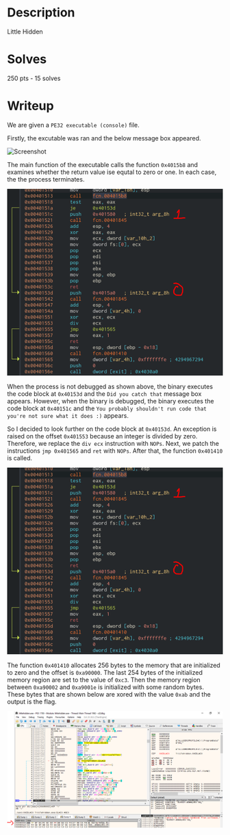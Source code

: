 # Description
Little Hidden
# Solves
250 pts - 15 solves
# Writeup
We are given a ``PE32 executable (console)`` file.

Firstly, the excutable was ran and the below message box appeared.

![Screenshot](screenshots/console.PNG)

The main function of the executable calls the function ``0x4015b8`` and examines whether the return value ise equtal to zero or one. In each case, the the process terminates. 

![Screenshot](screenshots/check.PNG)


When the process is not debugged as shown above, the binary executes the code block at ``0x40153d`` and the ``Did you catch that`` message box appears. However, when the binary is debugged, the binary executes the code block at ``0x40151c`` and the ``You probably shouldn't run code that you're not sure what it does :)`` appears.

So I decided to look further on the code block at ``0x40153d``. An exception is raised on the offset ``0x401553`` because an integer is divided by zero. Therefore, we replace the ``div ecx`` instruction with ``NOPs``. Next, we patch the instructions ``jmp 0x401565`` and ``ret`` with ``NOPs``. After that, the function ``0x401410`` is called.

![Screenshot](screenshots/check.PNG)

The function ``0x401410`` allocates 256 bytes to the memory that are initialized to zero and the offset is ``0xa90000``. The last 254 bytes of the initialized memory region are set to the value of ``0xc3``. Then the memory region between ``0xa90002`` and ``0xa9001e`` is initialized with some random bytes. These bytes that are shown below are xored with the value ``0xab`` and the output is the flag.

![Screenshot](screenshots/flag_function.PNG)

